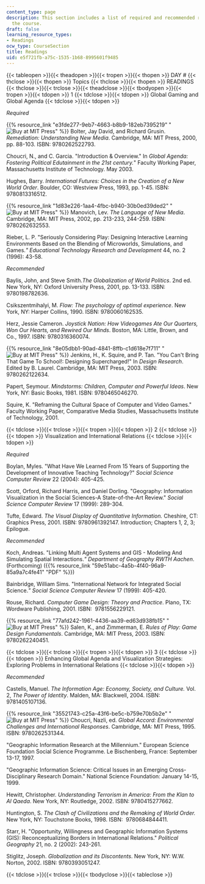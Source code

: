 ```yaml
---
content_type: page
description: This section includes a list of required and recommended readings for
  the course.
draft: false
learning_resource_types:
- Readings
ocw_type: CourseSection
title: Readings
uid: e5f721fb-a75c-1535-1b68-8995601f9485
---
```

{{< tableopen >}}{{< theadopen >}}{{< tropen >}}{{< thopen >}}
DAY #
{{< thclose >}}{{< thopen >}}
Topics
{{< thclose >}}{{< thopen >}}
READINGS
{{< thclose >}}{{< trclose >}}{{< theadclose >}}{{< tbodyopen >}}{{< tropen >}}{{< tdopen >}}
1
{{< tdclose >}}{{< tdopen >}}
Global Gaming and Global Agenda
{{< tdclose >}}{{< tdopen >}}

*Required*

{{% resource_link "e3fde277-9eb7-4663-b8b9-182eb7395219" "![Buy at MIT Press](/images/mp_logo.gif)" %}} Bolter, Jay David, and Richard Grusin. *Remediation: Understanding New Media*. Cambridge, MA: MIT Press, 2000, pp. 88-103. ISBN: 9780262522793.

Choucri, N., and C. Garcia. "Introduction & Overview." In *Global Agenda: Fostering Political Edutainment in the 21st century.*" Faculty Working Paper, Massachusetts Institute of Technology. May 2003.

Hughes, Barry. *International Futures:* *Choices in the Creation of a New World Order*. Boulder, CO: Westview Press, 1993, pp. 1-45. ISBN: 9780813316512.

{{% resource_link "1d83e226-1aa4-4fbc-b940-30b0ed39ded2" "![Buy at MIT Press](/images/mp_logo.gif)" %}} Manovich, Lev. *The Language of New Media*. Cambridge, MA: MIT Press, 2002, pp. 213-233, 244-259. ISBN: 9780262632553.

Rieber, L. P. "Seriously Considering Play: Designing Interactive Learning Environments Based on the Blending of Microworlds, Simulations, and Games.*" Educational Technology Research and Development* 44, no. 2 (1996): 43-58.

*Recommended*

Baylis, John, and Steve Smith.*The Globalization of World Politics*. 2nd ed. New York, NY: Oxford University Press, 2001, pp. 13-133. ISBN: 9780198782636.

Csikszentmihalyi, M. *Flow: The psychology of optimal experience*. New York, NY: Harper Collins, 1990. ISBN: 9780060162535.

Herz, Jessie Cameron. *Joystick Nation: How Videogames Ate Our Quarters, Won Our Hearts, and Rewired Our Minds*. Boston, MA: Little, Brown, and Co., 1997. ISBN: 9780316360074.

{{% resource_link "8e05dbb1-90ad-4841-8ffb-c1d618e7f711" "![Buy at MIT Press](/images/mp_logo.gif)" %}} Jenkins, H., K. Squire, and P. Tan. "You Can't Bring That Game To School!: Designing Supercharged!" In *Design Research*. Edited by B. Laurel. Cambridge, MA: MIT Press, 2003. ISBN: 9780262122634.

Papert, Seymour. *Mindstorms: Children, Computer and Powerful Ideas*. New York, NY: Basic Books, 1981. ISBN: 9780465046270.

Squire, K. "Reframing the Cultural Space of Computer and Video Games." Faculty Working Paper, Comparative Media Studies, Massachusetts Institute of Technology, 2001.

{{< tdclose >}}{{< trclose >}}{{< tropen >}}{{< tdopen >}}
2
{{< tdclose >}}{{< tdopen >}}
Visualization and International Relations
{{< tdclose >}}{{< tdopen >}}

*Required*

Boylan, Myles. "What Have We Learned From 15 Years of Supporting the Development of Innovative Teaching Technology?" *Social Science Computer Review* 22 (2004): 405-425.

Scott, Orford, Richard Harris, and Daniel Dorling. "Geography: Information Visualization in the Social Sciences-A State-of-the-Art Review." *Social Science Computer Review* 17 (1999): 289-304.

Tufte, Edward. *The Visual Display of Quantitative Information.* Cheshire, CT: Graphics Press, 2001. ISBN: 9780961392147. Introduction; Chapters 1, 2, 3; Epilogue.

*Recommended*

Koch, Andreas. "Linking Multi Agent Systems and GIS - Modeling And Simulating Spatial Interactions.*" Department of Geography RWTH Aachen*. (Forthcoming) ({{% resource_link "59e51abc-4a5b-4f40-96a9-85a9a7c4fe41" "PDF" %}})

Bainbridge, William Sims. "International Network for Integrated Social Science.*" Social Science Computer Review* 17 (1999): 405-420.

Rouse, Richard. *Computer Game Design: Theory and Practice*. Plano, TX: Wordware Publishing, 2001. ISBN:  9781556229121.

{{% resource_link "77afd242-1961-4436-aa39-ed63d938fb15" "![Buy at MIT Press](/images/mp_logo.gif)" %}} Salen, K., and Zimmerman, E. *Rules of Play: Game Design Fundamentals*. Cambridge, MA: MIT Press, 2003. ISBN: 9780262240451.

{{< tdclose >}}{{< trclose >}}{{< tropen >}}{{< tdopen >}}
3
{{< tdclose >}}{{< tdopen >}}
Enhancing Global Agenda and Visualization Strategies: Exploring Problems in International Relations
{{< tdclose >}}{{< tdopen >}}

*Recommended*

Castells, Manuel. *The Information Age: Economy, Society, and Culture.* Vol. 2, *The Power of Identity*. Malden, MA: Blackwell, 2004. ISBN: 9781405107136.

{{% resource_link "35521743-c25a-43f6-be5c-b759e70b5b2e" "![Buy at MIT Press](/images/mp_logo.gif)" %}} Choucri, Nazli, ed. *Global Accord: Environmental Challenges and International Responses*. Cambridge, MA: MIT Press, 1995. ISBN: 9780262531344.

"Geographic Information Research at the Millennium." European Science Foundation Social Science Programme. Le Bischenberg, France: September 13-17, 1997.

"Geographic Information Science: Critical Issues in an Emerging Cross-Disciplinary Research Domain." National Science Foundation: January 14-15, 1999.

Hewitt, Christopher. *Understanding Terrorism in America: From the Klan to Al Qaeda*. New York, NY: Routledge, 2002. ISBN: 9780415277662.

Huntington, S. *The Clash of Civilizations and the Remaking of World Order.* New York, NY: Touchstone Books, 1998. ISBN:  9780684844411.

Starr, H. "Opportunity, Willingness and Geographic Information Systems (GIS): Reconceptualizing Borders in International Relations." *Political Geography* 21, no. 2 (2002): 243-261.

Stiglitz, Joseph. *Globalization and its Discontents*. New York, NY: W.W. Norton, 2002. ISBN: 9780393051247.

{{< tdclose >}}{{< trclose >}}{{< tbodyclose >}}{{< tableclose >}}